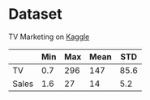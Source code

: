 # Dataset

TV Marketing on [Kaggle](https://www.kaggle.com/datasets/devzohaib/tvmarketingcsv)

|       | Min | Max | Mean | STD  |
|-------|-----|-----|------|------|
| TV    | 0.7 | 296 | 147  | 85.6 |
| Sales | 1.6 | 27  | 14   | 5.2  |
